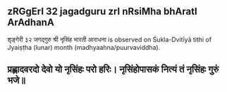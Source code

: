 ## zRGgErI 32 jagadguru zrI nRsiMha bhAratI ArAdhanA

शृङ्गेरी ३२ जगद्गुरु श्री नृसिंह भारती आराधना is observed on Śukla-Dvitīyā tithi of Jyaiṣṭha (lunar) month (madhyaahna/puurvaviddha).



प्रह्लादवरदो देवो यो नृसिंहः परो हरिः।
नृसिंहोपासकं नित्यं तं नृसिंहः गुरुं भजे॥
---
